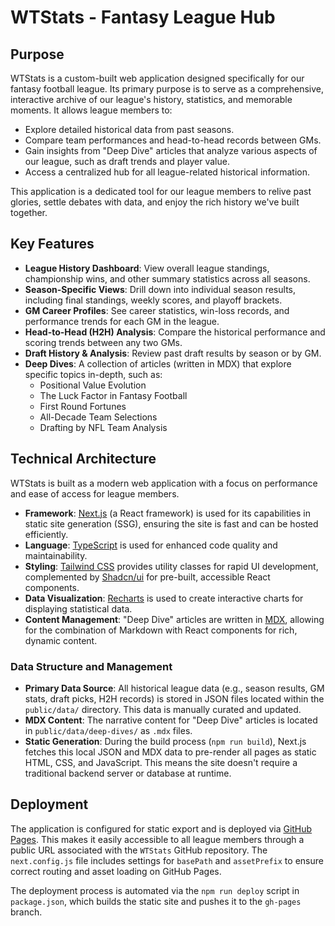 # WTStats - Fantasy League Hub

## Purpose

WTStats is a custom-built web application designed specifically for our fantasy football league. Its primary purpose is to serve as a comprehensive, interactive archive of our league's history, statistics, and memorable moments. It allows league members to:

*   Explore detailed historical data from past seasons.
*   Compare team performances and head-to-head records between GMs.
*   Gain insights from "Deep Dive" articles that analyze various aspects of our league, such as draft trends and player value.
*   Access a centralized hub for all league-related historical information.

This application is a dedicated tool for our league members to relive past glories, settle debates with data, and enjoy the rich history we've built together.

## Key Features

*   **League History Dashboard**: View overall league standings, championship wins, and other summary statistics across all seasons.
*   **Season-Specific Views**: Drill down into individual season results, including final standings, weekly scores, and playoff brackets.
*   **GM Career Profiles**: See career statistics, win-loss records, and performance trends for each GM in the league.
*   **Head-to-Head (H2H) Analysis**: Compare the historical performance and scoring trends between any two GMs.
*   **Draft History & Analysis**: Review past draft results by season or by GM.
*   **Deep Dives**: A collection of articles (written in MDX) that explore specific topics in-depth, such as:
    *   Positional Value Evolution
    *   The Luck Factor in Fantasy Football
    *   First Round Fortunes
    *   All-Decade Team Selections
    *   Drafting by NFL Team Analysis

## Technical Architecture

WTStats is built as a modern web application with a focus on performance and ease of access for league members.

*   **Framework**: [Next.js](https://nextjs.org/) (a React framework) is used for its capabilities in static site generation (SSG), ensuring the site is fast and can be hosted efficiently.
*   **Language**: [TypeScript](https://www.typescriptlang.org/) is used for enhanced code quality and maintainability.
*   **Styling**: [Tailwind CSS](https://tailwindcss.com/) provides utility classes for rapid UI development, complemented by [Shadcn/ui](https://ui.shadcn.com/) for pre-built, accessible React components.
*   **Data Visualization**: [Recharts](https://recharts.org/) is used to create interactive charts for displaying statistical data.
*   **Content Management**: "Deep Dive" articles are written in [MDX](https://mdxjs.com/), allowing for the combination of Markdown with React components for rich, dynamic content.

### Data Structure and Management

*   **Primary Data Source**: All historical league data (e.g., season results, GM stats, draft picks, H2H records) is stored in JSON files located within the `public/data/` directory. This data is manually curated and updated.
*   **MDX Content**: The narrative content for "Deep Dive" articles is located in `public/data/deep-dives/` as `.mdx` files.
*   **Static Generation**: During the build process (`npm run build`), Next.js fetches this local JSON and MDX data to pre-render all pages as static HTML, CSS, and JavaScript. This means the site doesn't require a traditional backend server or database at runtime.

## Deployment

The application is configured for static export and is deployed via [GitHub Pages](https://pages.github.com/). This makes it easily accessible to all league members through a public URL associated with the `WTStats` GitHub repository. The `next.config.js` file includes settings for `basePath` and `assetPrefix` to ensure correct routing and asset loading on GitHub Pages.

The deployment process is automated via the `npm run deploy` script in `package.json`, which builds the static site and pushes it to the `gh-pages` branch.
